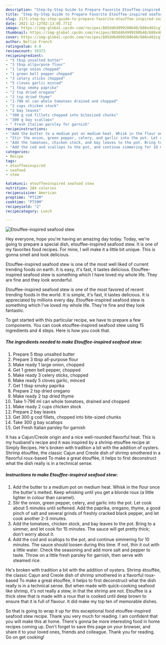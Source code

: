 ```yaml
---
description: "Step-by-Step Guide to Prepare Favorite Etouffee-inspired seafood stew"
title: "Step-by-Step Guide to Prepare Favorite Etouffee-inspired seafood stew"
slug: 2171-step-by-step-guide-to-prepare-favorite-etouffee-inspired-seafood-stew
date: 2021-12-12T02:13:05.771Z
image: https://img-global.cpcdn.com/recipes/885dd64999208b40/680x482cq70/etouffee-inspired-seafood-stew-recipe-main-photo.jpg
thumbnail: https://img-global.cpcdn.com/recipes/885dd64999208b40/680x482cq70/etouffee-inspired-seafood-stew-recipe-main-photo.jpg
cover: https://img-global.cpcdn.com/recipes/885dd64999208b40/680x482cq70/etouffee-inspired-seafood-stew-recipe-main-photo.jpg
author: Nellie French
ratingvalue: 4.4
reviewcount: 39373
recipeingredient:
- "5 tbsp unsalted butter"
- "3 tbsp allpurpose flour"
- "1 large onion chopped"
- "1 green bell pepper chopped"
- "3 celery sticks chopped"
- "5 cloves garlic minced"
- "1 tbsp smoky paprika"
- "2 tsp dried oregano"
- "2 tsp dried thyme"
- "1-796 ml can whole tomatoes drained and chopped"
- "2 cups chicken stock"
- "2 bay leaves"
- "300 g cod fillets chopped into bitesized chunks"
- "300 g bay scallops"
- " Fresh Italian parsley for garnish"
recipeinstructions:
- "Add the butter to a medium pot on medium heat. Whisk in the flour once the butter&#39;s melted. Keep whisking until you get a blonde roux (a little lighter in colour than caramel)."
- "Stir the onion, green pepper, celery, and garlic into the pot. Let cook about 5 minutes until softened. Add the paprika, oregano, thyme, a good pinch of salt and several grinds of freshly cracked black pepper, and let cook another 2-3 minutes."
- "Add the tomatoes, chicken stock, and bay leaves to the pot. Bring to a simmer, and let cook for 15 minutes. The sauce will get pretty thick; don&#39;t worry about it."
- "Add the cod and scallops to the pot, and continue simmering for 10 minutes. The sauce should loosen during this time. If not, thin it out with a little water. Check the seasoning and add more salt and pepper to taste. Throw on a little fresh parsley for garnish, then serve with steamed rice."
categories:
- Recipe
tags:
- etouffeeinspired
- seafood
- stew

katakunci: etouffeeinspired seafood stew 
nutrition: 284 calories
recipecuisine: American
preptime: "PT12M"
cooktime: "PT39M"
recipeyield: "2"
recipecategory: Lunch

---
```



![Etouffee-inspired seafood stew](https://img-global.cpcdn.com/recipes/885dd64999208b40/680x482cq70/etouffee-inspired-seafood-stew-recipe-main-photo.jpg)

Hey everyone, hope you're having an amazing day today. Today, we're going to prepare a special dish, etouffee-inspired seafood stew. It is one of my favorites food recipes. For mine, I will make it a little bit unique. This is gonna smell and look delicious.

Etouffee-inspired seafood stew is one of the most well liked of current trending foods on earth. It is easy, it&#39;s fast, it tastes delicious. Etouffee-inspired seafood stew is something which I have loved my whole life. They are fine and they look wonderful.

Etouffee-inspired seafood stew is one of the most favored of recent trending foods in the world. It is simple, it's fast, it tastes delicious. It is appreciated by millions every day. Etouffee-inspired seafood stew is something which I've loved my whole life. They're fine and they look fantastic.


To get started with this particular recipe, we have to prepare a few components. You can cook etouffee-inspired seafood stew using 15 ingredients and 4 steps. Here is how you cook that.

<!--inarticleads1-->

##### The ingredients needed to make Etouffee-inspired seafood stew:

1. Prepare 5 tbsp unsalted butter
1. Prepare 3 tbsp all-purpose flour
1. Make ready 1 large onion, chopped
1. Get 1 green bell pepper, chopped
1. Make ready 3 celery sticks, chopped
1. Make ready 5 cloves garlic, minced
1. Get 1 tbsp smoky paprika
1. Prepare 2 tsp dried oregano
1. Make ready 2 tsp dried thyme
1. Take 1-796 ml can whole tomatoes, drained and chopped
1. Make ready 2 cups chicken stock
1. Prepare 2 bay leaves
1. Get 300 g cod fillets, chopped into bite-sized chunks
1. Take 300 g bay scallops
1. Get  Fresh Italian parsley for garnish


It has a Cajun/Creole origin and a nice well-rounded flavorful heat. This is my husband&#39;s recipe and it was inspired by a shrimp etouffee recipe at Simply Recipes. He&#39;s broken with tradition a bit with the addition of oysters. Shrimp étouffée, the classic Cajun and Creole dish of shrimp smothered in a flavorful roux-based To make a great étouffée, it helps to first deconstruct what the dish really is in a technical sense. 

<!--inarticleads2-->

##### Instructions to make Etouffee-inspired seafood stew:

1. Add the butter to a medium pot on medium heat. Whisk in the flour once the butter&#39;s melted. Keep whisking until you get a blonde roux (a little lighter in colour than caramel).
1. Stir the onion, green pepper, celery, and garlic into the pot. Let cook about 5 minutes until softened. Add the paprika, oregano, thyme, a good pinch of salt and several grinds of freshly cracked black pepper, and let cook another 2-3 minutes.
1. Add the tomatoes, chicken stock, and bay leaves to the pot. Bring to a simmer, and let cook for 15 minutes. The sauce will get pretty thick; don&#39;t worry about it.
1. Add the cod and scallops to the pot, and continue simmering for 10 minutes. The sauce should loosen during this time. If not, thin it out with a little water. Check the seasoning and add more salt and pepper to taste. Throw on a little fresh parsley for garnish, then serve with steamed rice.


He&#39;s broken with tradition a bit with the addition of oysters. Shrimp étouffée, the classic Cajun and Creole dish of shrimp smothered in a flavorful roux-based To make a great étouffée, it helps to first deconstruct what the dish really is in a technical sense. But when made with quick-cooking seafood like shrimp, it&#39;s not really a stew, in that the shrimp are not. Etouffee is a thick stew that is made with a roux that is cooked until deep brown to ensure that it is full of flavour. It did make my top ten of memorable dishes. 

So that is going to wrap it up for this exceptional food etouffee-inspired seafood stew recipe. Thank you very much for reading. I am confident that you will make this at home. There's gonna be more interesting food in home recipes coming up. Don't forget to save this page on your browser, and share it to your loved ones, friends and colleague. Thank you for reading. Go on get cooking!
